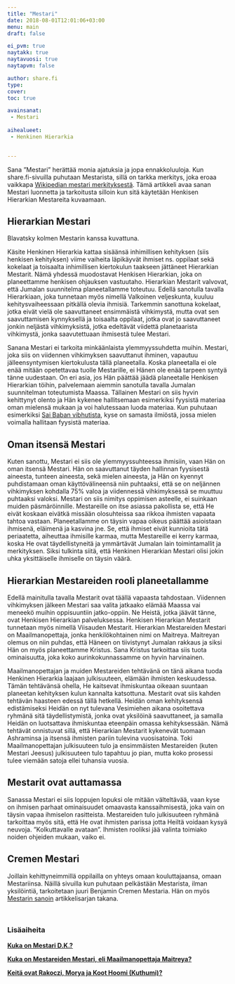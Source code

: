 ```yaml
---
title: "Mestari"
date: 2018-08-01T12:01:06+03:00
menu: main
draft: false

ei_pvm: true
naytakk: true
naytavuosi: true
naytapvm: false

author: share.fi
type: 
cover:
toc: true

avainsanat:
 - Mestari
 
aihealueet:
 - Henkinen Hierarkia
 

---
```



<p class="alustus">Sana &#8221;Mestari&#8221; herättää monia ajatuksia ja jopa ennakkoluuloja. Kun share.fi-sivuilla puhutaan Mestarista, sillä on tarkka merkitys, joka eroaa vaikkapa <a href="https://fi.wikipedia.org/wiki/Mestari" target="_blank" rel="nofollow" class="external">Wikipedian mestari merkityksestä</a>. Tämä artikkeli avaa sanan Mestari luonnetta ja tarkoitusta silloin kun sitä käytetään Henkisen Hierarkian Mestareita kuvaamaan.</p>
<h2>Hierarkian Mestari</h2>
<p class="alignright"><img class="Sirv" data-src="https://sharefi-cdn.sirv.com/share.fi/blavatsky-mestarit.jpg" /><br />Blavatsky kolmen Mestarin kanssa kuvattuna.</p>

<p>Käsite Henkinen Hierarkia kattaa sisäänsä inhimillisen kehityksen (siis henkisen kehityksen) viime vaiheita läpikäyvät ihmiset ns. oppilaat sekä kokelaat ja toisaalta inhimillisen kiertokulun taakseen jättäneet Hierarkian Mestarit. Nämä yhdessä muodostavat Henkisen Hierarkian, joka on planeettamme henkisen ohjauksen vastuutaho. Hierarkian Mestarit valvovat, että Jumalan suunnitelma planeetallamme toteutuu. Edellä sanotulla tavalla Hierarkiaan, joka tunnetaan myös nimellä Valkoinen veljeskunta, kuuluu kehitysvaiheessaan pitkällä olevia ihmisiä. Tarkemmin sanottuna kokelaat, jotka eivät vielä ole saavuttaneet ensimmäistä vihkimystä, mutta ovat sen saavuttamisen kynnyksellä ja toisaalta oppilaat, jotka ovat jo saavuttaneet jonkin neljästä vihkimyksistä, jotka edeltävät viidettä planetaarista vihkimystä, jonka saavutettuaan ihmisestä tulee Mestari.</p>
<p>Sanana Mestari ei tarkoita minkäänlaista ylemmyyssuhdetta muihin. Mestari, joka siis on viidennen vihkimyksen saavuttanut ihminen, vapautuu jälleensyntymisen kiertokulusta tällä planeetalla. Koska planeetalla ei ole enää mitään opetettavaa tuolle Mestarille, ei Hänen ole enää tarpeen syntyä tänne uudestaan. On eri asia, jos Hän päättää jäädä planeetalle Henkisen Hierarkian töihin, palvelemaan aiemmin sanotulla tavalla Jumalan suunnitelman toteutumista Maassa. Tällainen Mestari on siis hyvin kehittynyt olento ja Hän kykenee hallitsemaan esimerkiksi fyysistä materiaa oman mielensä mukaan ja voi halutessaan luoda materiaa. Kun puhutaan esimerkiksi <a title="Sri Sathya Sai Baba, 1926–2011" href="//www.share.fi/sri-sathya-sai-baba-1926%e2%80%932011" target="_blank">Sai Baban vibhutista</a>, kyse on samasta ilmiöstä, jossa mielen voimalla hallitaan fyysistä materiaa.</p>
<h2>Oman itsensä Mestari</h2>
<p>Kuten sanottu, Mestari ei siis ole ylemmyyssuhteessa ihmisiin, vaan Hän on oman itsensä Mestari. Hän on saavuttanut täyden hallinnan fyysisestä aineesta, tunteen aineesta, sekä mielen aineesta, ja Hän on kyennyt puhdistamaan oman käyttövälineensä niin puhtaaksi, että se on neljännen vihkimyksen kohdalla 75% valoa ja viidennessä vihkimyksessä se muuttuu puhtaaksi valoksi. Mestari on siis nimitys oppimisen asteelle, ei suinkaan muiden päsmäröinnille. Mestareille on itse asiassa pakollista se, että He eivät koskaan eivätkä missään olosuhteissa saa rikkoa ihmisten vapaata tahtoa vastaan. Planeetallamme on täysin vapaa oikeus päättää asioistaan ihmisenä, eläimenä ja kasvina jne. Se, että ihmiset eivät kunnioita tätä periaatetta, aiheuttaa ihmisille karmaa, mutta Mestareille ei kerry karmaa, koska He ovat täydellistyneitä ja ymmärtävät Jumalan lain toimintamallit ja merkityksen. Siksi tulkinta siitä, että Henkinen Hierarkian Mestari olisi jokin uhka yksittäiselle ihmiselle on täysin väärä.</p>
<h2>Hierarkian Mestareiden rooli planeetallamme</h2>
<p>Edellä mainitulla tavalla Mestarit ovat täällä vapaasta tahdostaan. Viidennen vihkimyksen jälkeen Mestari saa valita jatkaako elämää Maassa vai meneekö muihin oppisuuntiin jatko-oppiin. Ne Heistä, jotka jäävät tänne, ovat Henkisen Hierarkian palveluksessa. Henkisen Hierarkian Mestarit tunnetaan myös nimellä Viisauden Mestarit. Hierarkian Mestareiden Mestari on Maailmanopettaja, jonka henkilökohtainen nimi on Maitreya. Maitreyan olemus on niin puhdas, että Häneen on tiivistynyt Jumalan rakkaus ja siksi Hän on myös planeettamme Kristus. Sana Kristus tarkoittaa siis tuota ominaisuutta, joka koko aurinkokunnassamme on hyvin harvinainen.</p>
<p>Maailmanopettajan ja muiden Mestareiden tehtävänä on tänä aikana tuoda Henkinen Hierarkia laajaan julkisuuteen, elämään ihmisten keskuudessa. Tämän tehtävänsä ohella, He kaitsevat ihmiskuntaa oikeaan suuntaan planeetan kehityksen kulun kannalta katsottuna. Mestarit ovat siis kahden tehtävän haasteen edessä tällä hetkellä. Heidän oman kehityksensä edistämiseksi Heidän on nyt tulevana Vesimiehen aikana osoitettava ryhmänä sitä täydellistymistä, jonka ovat yksilöinä saavuttaneet, ja samalla Heidän on luotsattava ihmiskuntaa eteenpäin omassa kehityksessään. Nämä tehtävät onnistuvat sillä, että Hierarkian Mestarit kykenevät tuomaan Ashraminsa ja itsensä ihmisten pariin tulevina vuosisatoina. Toki Maailmanopettajan julkisuuteen tulo ja ensimmäisten Mestareiden (kuten Mestari Jeesus) julkisuuteen tulo tapahtuu jo pian, mutta koko prosessi tulee viemään satoja ellei tuhansia vuosia.</p>
<h2>Mestarit ovat auttamassa</h2>
<p>Sanassa Mestari ei siis loppujen lopuksi ole mitään välteltävää, vaan kyse on ihmisen parhaat ominaisuudet omaavasta kanssaihmisestä, joka vain on täysin vapaa ihmiselon rasitteista. Mestareiden tulo julkisuuteen ryhmänä tarkoittaa myös sitä, että He ovat ihmisten parissa jotta Heiltä voidaan kysyä neuvoja. &#8221;Kolkuttavalle avataan&#8221;. Ihmisten rooliksi jää valinta toimiako noiden ohjeiden mukaan, vaiko ei.</p>
<h2>Cremen Mestari</h2>
<p>Joillain kehittyneimmillä oppilailla on yhteys omaan kouluttajaansa, omaan Mestariinsa. Näillä sivuilla kun puhutaan pelkästään Mestarista, ilman yksilöintiä, tarkoitetaan juuri Benjamin Cremen Mestaria. Hän on myös <a href="//www.share.fi/mestarin-sanoin">Mestarin sanoin</a> artikkelisarjan takana.</p>
<p>&nbsp;</p>
<h3>Lisäaiheita</h3>
<p><strong><a title="Mestari D.K. (Djwhal Khul)" href="/lisatietoa/mestari-d-k" target="_blank">Kuka on Mestari D.K.?</a></strong></p>
<p><strong><a title="Mestareiden Mestari on Maailmanopettaja" href="/maitreya" target="_blank">Kuka on Mestareiden Mestari, eli Maailmanopettaja Maitreya?</a></strong></p>
<p><strong><a title="Yksittäisiä Mestareita: Rakoczi, Morya ja Koot Hoomi (Kuthumi)" href="/lisatietoa/yksittaisia-mestareita-rakoczi-morya-ja-koot-hoomi-kuthumi" target="_blank">Keitä ovat Rakoczi, Morya ja Koot Hoomi (Kuthumi)?</a></strong></p>

